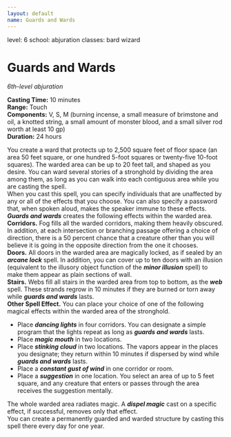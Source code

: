 ```yaml
---
layout: default
name: Guards and Wards
---
```

level: 6
school: abjuration
classes: bard
         wizard

# Guards and Wards 
_6th-level abjuration_ 

**Casting Time:** 10 minutes    
**Range:** Touch    
**Components:** V, S, M (burning incense, a small measure of brimstone and oil, a knotted string, a small amount of monster blood, and a small silver rod worth at least 10 gp)    
**Duration:** 24 hours 

You create a ward that protects up to 2,500 square feet of floor space (an area 50 feet square, or one hundred 5-foot squares or twenty-five 10-foot squares). The warded area can be up to 20 feet tall, and shaped as you desire. You can ward several stories of a stronghold by dividing the area among them, as long as you can walk into each contiguous area while you are casting the spell.    
When you cast this spell, you can specify individuals that are unaffected by any or all of the effects that you choose. You can also specify a password that, when spoken aloud, makes the speaker immune to these effects.    
**_Guards and wards_** creates the following effects within the warded area.   
**Corridors.** Fog fills all the warded corridors, making them heavily obscured. In addition, at each intersection or branching passage offering a choice of direction, there is a 50 percent chance that a creature other than you will believe it is going in the opposite direction from the one it chooses.    
**Doors.** All doors in the warded area are magically locked, as if sealed by an **_arcane lock_** spell. In addition, you can cover up to ten doors with an illusion (equivalent to the illusory object function of the **_minor illusion_** spell) to make them appear as plain sections of wall.    
**Stairs.** Webs fill all stairs in the warded area from top to bottom, as the **_web_** spell. These strands regrow in 10 minutes if they are burned or torn away while **_guards and wards_** lasts.    
**Other Spell Effect.** You can place your choice of one of the following magical effects within the warded area of the stronghold.

* Place **_dancing lights_** in four corridors. You can designate a simple program that the lights repeat as long as **_guards and wards_** lasts.
* Place **_magic mouth_** in two locations.
* Place **_stinking cloud_** in two locations. The vapors appear in the places you designate; they return within 10 minutes if dispersed by wind while **_guards and wards_** lasts.
* Place a **_constant gust of wind_** in one corridor or room.
* Place a **_suggestion_** in one location. You select an area of up to 5 feet square, and any creature that enters or passes through the area receives the suggestion mentally. 

The whole warded area radiates magic. A **_dispel magic_** cast on a specific effect, if successful, removes only that effect.    
You can create a permanently guarded and warded structure by casting this spell there every day for one year. 
